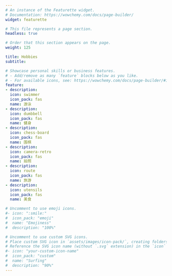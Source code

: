 ```yaml
---
# An instance of the Featurette widget.
# Documentation: https://wowchemy.com/docs/page-builder/
widget: featurette

# This file represents a page section.
headless: true

# Order that this section appears on the page.
weight: 125

title: Hobbies
subtitle:

# Showcase personal skills or business features.
# - Add/remove as many `feature` blocks below as you like.
# - For available icons, see: https://wowchemy.com/docs/page-builder/#icons
feature:
- description: 
  icon: swimmer
  icon_pack: fas
  name: 游泳
- description: 
  icon: dumbbell
  icon_pack: fas
  name: 健身
- description: 
  icon: chess-board
  icon_pack: fas
  name: 围棋
- description: 
  icon: camera-retro
  icon_pack: fas
  name: 拍照
- description: 
  icon: route
  icon_pack: fas
  name: 旅游
- description: 
  icon: utensils
  icon_pack: fas
  name: 美食

# Uncomment to use emoji icons.
#- icon: ":smile:"
#  icon_pack: "emoji"
#  name: "Emojiness"
#  description: "100%"  

# Uncomment to use custom SVG icons.
# Place custom SVG icon in `assets/images/icon-pack/`, creating folders if necessary.
# Reference the SVG icon name (without `.svg` extension) in the `icon` field.
#- icon: "your-custom-icon-name"
#  icon_pack: "custom"
#  name: "Surfing"
#  description: "90%"
---
```

